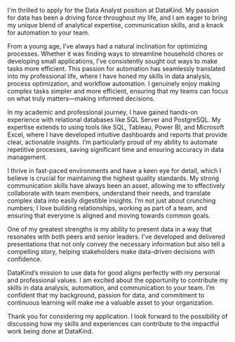 I'm thrilled to apply for the Data Analyst position at DataKind. My passion for data has been a driving force throughout my life, and I am eager to bring my unique blend of analytical expertise, communication skills, and a knack for automation to your team.

From a young age, I’ve always had a natural inclination for optimizing processes. Whether it was finding ways to streamline household chores or developing small applications, I’ve consistently sought out ways to make tasks more efficient. This passion for automation has seamlessly translated into my professional life, where I have honed my skills in data analysis, process optimization, and workflow automation. I genuinely enjoy making complex tasks simpler and more efficient, ensuring that my teams can focus on what truly matters—making informed decisions.

In my academic and professional journey, I have gained hands-on experience with relational databases like SQL Server and PostgreSQL. My expertise extends to using tools like SQL, Tableau, Power BI, and Microsoft Excel, where I have developed intuitive dashboards and reports that provide clear, actionable insights. I’m particularly proud of my ability to automate repetitive processes, saving significant time and ensuring accuracy in data management.

I thrive in fast-paced environments and have a keen eye for detail, which I believe is crucial for maintaining the highest quality standards. My strong communication skills have always been an asset, allowing me to effectively collaborate with team members, understand their needs, and translate complex data into easily digestible insights. I’m not just about crunching numbers; I love building relationships, working as part of a team, and ensuring that everyone is aligned and moving towards common goals.

One of my greatest strengths is my ability to present data in a way that resonates with both peers and senior leaders. I’ve developed and delivered presentations that not only convey the necessary information but also tell a compelling story, helping stakeholders make data-driven decisions with confidence.

DataKind’s mission to use data for good aligns perfectly with my personal and professional values. I am excited about the opportunity to contribute my skills in data analysis, automation, and communication to your team. I’m confident that my background, passion for data, and commitment to continuous learning will make me a valuable asset to your organization.

Thank you for considering my application. I look forward to the possibility of discussing how my skills and experiences can contribute to the impactful work being done at DataKind.
